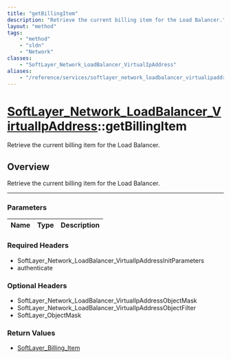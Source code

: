 ```yaml
---
title: "getBillingItem"
description: "Retrieve the current billing item for the Load Balancer."
layout: "method"
tags:
    - "method"
    - "sldn"
    - "Network"
classes:
    - "SoftLayer_Network_LoadBalancer_VirtualIpAddress"
aliases:
    - "/reference/services/softlayer_network_loadbalancer_virtualipaddress/getBillingItem"
---
```

# [SoftLayer_Network_LoadBalancer_VirtualIpAddress](/reference/services/SoftLayer_Network_LoadBalancer_VirtualIpAddress)::getBillingItem


Retrieve the current billing item for the Load Balancer.


## Overview 
Retrieve the current billing item for the Load Balancer.

-----

### Parameters 
|Name | Type | Description |
| --- | --- | --- |


### Required Headers
* SoftLayer_Network_LoadBalancer_VirtualIpAddressInitParameters
* authenticate


### Optional Headers
* SoftLayer_Network_LoadBalancer_VirtualIpAddressObjectMask
* SoftLayer_Network_LoadBalancer_VirtualIpAddressObjectFilter
* SoftLayer_ObjectMask

### Return Values
* <a href='/reference/datatypes/SoftLayer_Billing_Item'>SoftLayer_Billing_Item </a>




